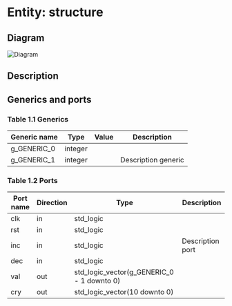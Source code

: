 &nbsp;&nbsp;

# Entity: structure
## Diagram
![Diagram](custom_css_output_test_0_md.svg "Diagram")
## Description
## Generics and ports
### Table 1.1 Generics
| Generic name | Type    | Value | Description          |
| ------------ | ------- | ----- | -------------------- |
| g_GENERIC_0  | integer |       |                      |
| g_GENERIC_1  | integer |       |  Description generic |
### Table 1.2 Ports
| Port name | Direction | Type                                       | Description       |
| --------- | --------- | ------------------------------------------ | ----------------- |
| clk       | in        | std_logic                                  |                   |
| rst       | in        | std_logic                                  |                   |
| inc       | in        | std_logic                                  |  Description port |
| dec       | in        | std_logic                                  |                   |
| val       | out       | std_logic_vector(g_GENERIC_0 - 1 downto 0) |                   |
| cry       | out       | std_logic_vector(10 downto 0)              |                   |
